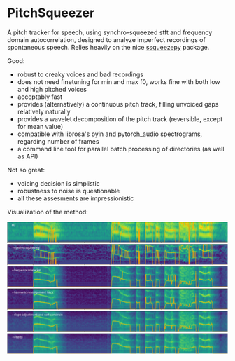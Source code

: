 # PitchSqueezer
A pitch tracker for speech, using synchro-squeezed stft and frequency domain autocorrelation, designed to analyze imperfect recordings of spontaneous speech.
Relies heavily on the nice [ssqueezepy](https://github.com/OverLordGoldDragon/ssqueezepy/tree/master/ssqueezepy]) package.

Good:
* robust to creaky voices and bad recordings
* does not need finetuning for min and max f0, works fine with both low and high pitched voices
* acceptably fast
* provides (alternatively) a continuous pitch track, filling unvoiced gaps relatively naturally
* provides a wavelet decomposition of the pitch track (reversible, except for mean value) 
* compatible with librosa's pyin and pytorch_audio spectrograms, regarding number of frames
* a command line tool for parallel batch processing of directories (as well as API)

Not so great:
* voicing decision is simplistic
* robustness to noise is questionable
* all these assesments are impressionistic

Visualization of the method:

<img src="images/Figure_1.png">
